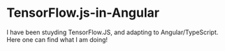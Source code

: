 # TensorFlow.js-in-Angular
I have been stuyding TensorFlow.JS, and adapting to Angular/TypeScript. Here one can find what I am doing! 
